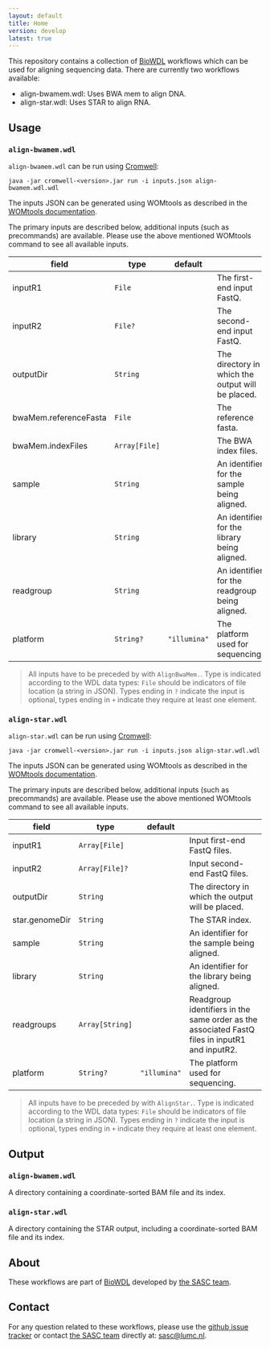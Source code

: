 ```yaml
---
layout: default
title: Home
version: develop
latest: true
---
```


This repository contains a collection of [BioWDL](https://github.com/biowdl)
workflows which can be used for aligning sequencing data. There are currently
two workflows available:
- align-bwamem.wdl: Uses BWA mem to align DNA.
- align-star.wdl: Uses STAR to align RNA.

## Usage

### `align-bwamem.wdl`
`align-bwamem.wdl` can be run using
[Cromwell](http://cromwell.readthedocs.io/en/stable/):
```
java -jar cromwell-<version>.jar run -i inputs.json align-bwamem.wdl.wdl
```

The inputs JSON can be generated using WOMtools as described in the [WOMtools
documentation](http://cromwell.readthedocs.io/en/stable/WOMtool/).

The primary inputs are described below, additional inputs (such as precommands)
are available. Please use the above mentioned WOMtools command to see all
available inputs.

| field | type | default | |
|-|-|-|-|
| inputR1 | `File` | | The first-end input FastQ. |
| inputR2 | `File?` | | The second-end input FastQ. |
| outputDir | `String` | | The directory in which the output will be placed. |
| bwaMem.referenceFasta | `File` | | The reference fasta. |
| bwaMem.indexFiles | `Array[File]` | | The BWA index files. |
| sample | `String` | | An identifier for the sample being aligned. |
| library | `String` | | An identifier for the library being aligned. |
| readgroup | `String` | | An identifier for the readgroup being aligned. |
| platform | `String?` | `"illumina"` | The platform used for sequencing. |

>All inputs have to be preceded by with `AlignBwaMem.`.
Type is indicated according to the WDL data types: `File` should be indicators
of file location (a string in JSON). Types ending in `?` indicate the input is
optional, types ending in `+` indicate they require at least one element.

### `align-star.wdl`
`align-star.wdl` can be run using
[Cromwell](http://cromwell.readthedocs.io/en/stable/):
```
java -jar cromwell-<version>.jar run -i inputs.json align-star.wdl.wdl
```

The inputs JSON can be generated using WOMtools as described in the [WOMtools
documentation](http://cromwell.readthedocs.io/en/stable/WOMtool/).

The primary inputs are described below, additional inputs (such as precommands)
are available. Please use the above mentioned WOMtools command to see all
available inputs.

| field | type | default | |
|-|-|-|-|
| inputR1 | `Array[File]` | |  Input first-end FastQ files. |
| inputR2 | `Array[File]?` | | Input second-end FastQ files. |
| outputDir | `String` | | The directory in which the output will be placed. |
| star.genomeDir | `String` | | The STAR index. |
| sample | `String` | | An identifier for the sample being aligned. |
| library | `String` | | An identifier for the library being aligned. |
| readgroups |`Array[String]` | | Readgroup identifiers in the same order as the associated FastQ files in inputR1 and inputR2. |
| platform | `String?` | `"illumina"` | The platform used for sequencing. |

>All inputs have to be preceded by with `AlignStar.`.
Type is indicated according to the WDL data types: `File` should be indicators
of file location (a string in JSON). Types ending in `?` indicate the input is
optional, types ending in `+` indicate they require at least one element.

## Output
### `align-bwamem.wdl`
A directory containing a coordinate-sorted BAM file and its index.

### `align-star.wdl`
A directory containing the STAR output, including a coordinate-sorted BAM file
and its index.

## About
These workflows are part of [BioWDL](https://biowdl.github.io/)
developed by [the SASC team](http://sasc.lumc.nl/).

## Contact
<p>
  <!-- Obscure e-mail address for spammers -->
For any question related to these workflows, please use the
<a href='https://github.com/biowdl/aligning/issues'>github issue tracker</a>
or contact
 <a href='http://sasc.lumc.nl/'>the SASC team</a> directly at: <a href='&#109;&#97;&#105;&#108;&#116;&#111;&#58;&#115;&#97;&#115;&#99;&#64;&#108;&#117;&#109;&#99;&#46;&#110;&#108;'>
&#115;&#97;&#115;&#99;&#64;&#108;&#117;&#109;&#99;&#46;&#110;&#108;</a>.
</p>
